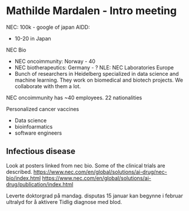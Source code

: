 # Mathilde Mardalen - Intro meeting

NEC: 100k - google of japan
AIDD: 
- 10-20 in Japan

NEC Bio
 - NEC oncoimmunity: Norway - 40
 - NEC biotherapeutics: Germany - ?
NLE: NEC Laboratories Europe
  - Bunch of researchers in Heidelberg specialized in data science and machine learning. They work on biomedical and biotech projects. We collaborate with them a lot.

NEC oncoimmunity has ~40 employees. 22 nationalities

Personalized cancer vaccines
- Data science
- bioinfoarmatics
- software engineers

Infectious disease
-


Look at posters linked from nec bio. Some of the clinical trials
are described.
https://www.nec.com/en/global/solutions/ai-drug/nec-bio/index.html
https://www.nec.com/en/global/solutions/ai-drug/publication/index.html



Leverte doktorgrad på mandag.
disputas 15 januar
kan begynne i februar
ultralyd for å aktivere 
Tidlig diagnose med blod.
